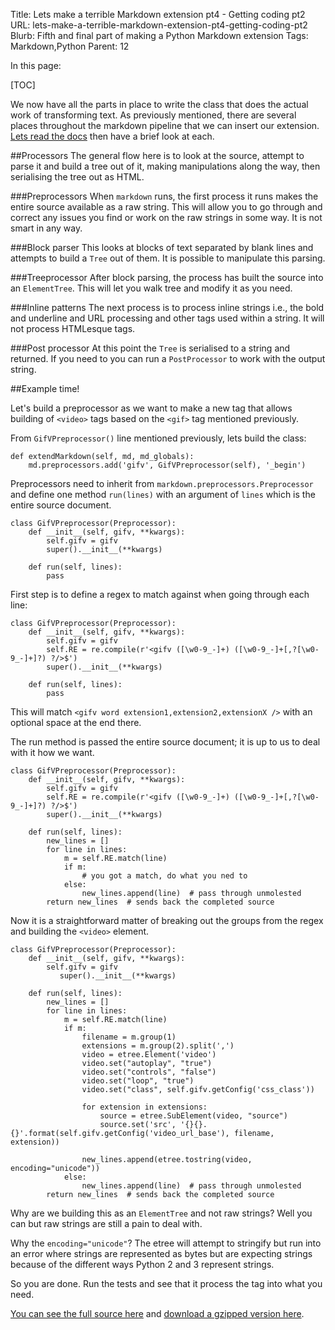 Title: Lets make a terrible Markdown extension pt4 - Getting coding pt2
URL: lets-make-a-terrible-markdown-extension-pt4-getting-coding-pt2
Blurb: Fifth and final part of making a Python Markdown extension
Tags: Markdown,Python
Parent: 12

In this page:

[TOC]

We now have all the parts in place to write the class that does the actual work of transforming text. As previously mentioned, there are several places throughout the markdown pipeline that we can insert our extension. [Lets read the docs](https://pythonhosted.org/Markdown/extensions/api.html) then have a brief look at each.

##Processors
The general flow here is to look at the source, attempt to parse it and build a tree out of it, making manipulations along the way, then serialising the tree out as HTML.

###Preprocessors
When `markdown` runs, the first process it runs makes the entire source available as a raw string. This will allow you to go through and correct any issues you find or work on the raw strings in some way. It is not smart in any way.

###Block parser
This looks at blocks of text separated by blank lines and attempts to build a `Tree` out of them. It is possible to manipulate this parsing.

###Treeprocessor
After block parsing, the process has built the source into an `ElementTree`. This will let you walk tree and modify it as you need.

###Inline patterns
The next process is to process inline strings i.e., the bold and underline and URL processing and other tags used within a string. It will not process HTMLesque tags.

###Post processor
At this point the `Tree` is serialised to a string and returned. If you need to you can run a `PostProcessor` to work with the output string.

##Example time!

Let's build a preprocessor as we want to make a new tag that allows building of `<video>` tags based on the `<gif>` tag mentioned previously.

From `GifVPreprocessor()` line mentioned previously, lets build the class:

~~~{.python hl_lines="2"}
def extendMarkdown(self, md, md_globals):
    md.preprocessors.add('gifv', GifVPreprocessor(self), '_begin')
~~~

Preprocessors need to inherit from `markdown.preprocessors.Preprocessor` and define one method `run(lines)` with an argument of `lines` which is the entire source document.

~~~{.python hl_lines="6"}
class GifVPreprocessor(Preprocessor):
    def __init__(self, gifv, **kwargs):
        self.gifv = gifv
        super().__init__(**kwargs)

    def run(self, lines):
        pass
~~~

First step is to define a regex to match against when going through each line:

~~~{.python hl_lines="4"}
class GifVPreprocessor(Preprocessor):
    def __init__(self, gifv, **kwargs):
        self.gifv = gifv
        self.RE = re.compile(r'<gifv ([\w0-9_-]+) ([\w0-9_-]+[,?[\w0-9_-]+]?) ?/>$')
        super().__init__(**kwargs)

    def run(self, lines):
        pass
~~~

This will match `<gifv word extension1,extension2,extensionX />` with an optional space at the end there.

The run method is passed the entire source document; it is up to us to deal with it how we want.

~~~{.python hl_lines="9 11"}
class GifVPreprocessor(Preprocessor):
    def __init__(self, gifv, **kwargs):
        self.gifv = gifv
        self.RE = re.compile(r'<gifv ([\w0-9_-]+) ([\w0-9_-]+[,?[\w0-9_-]+]?) ?/>$')
        super().__init__(**kwargs)

    def run(self, lines):
        new_lines = []
        for line in lines:
            m = self.RE.match(line)
            if m:
                # you got a match, do what you ned to
            else:
                new_lines.append(line)  # pass through unmolested
        return new_lines  # sends back the completed source
~~~

Now it is a straightforward matter of breaking out the groups from the regex and building the `<video>` element.
 
~~~{.python}
class GifVPreprocessor(Preprocessor):
    def __init__(self, gifv, **kwargs):
        self.gifv = gifv
           super().__init__(**kwargs)

    def run(self, lines):
        new_lines = []
        for line in lines:
            m = self.RE.match(line)
            if m:
                filename = m.group(1)
                extensions = m.group(2).split(',')
                video = etree.Element('video')
                video.set("autoplay", "true")
                video.set("controls", "false")
                video.set("loop", "true")
                video.set("class", self.gifv.getConfig('css_class'))

                for extension in extensions:
                    source = etree.SubElement(video, "source")
                    source.set('src', '{}{}.{}'.format(self.gifv.getConfig('video_url_base'), filename, extension))

                new_lines.append(etree.tostring(video, encoding="unicode"))
            else:
                new_lines.append(line)  # pass through unmolested
        return new_lines  # sends back the completed source
~~~

Why are we building this as an `ElementTree` and not raw strings? Well you can but raw strings are still a pain to deal with.

Why the `encoding="unicode"`? The etree will attempt to stringify but run into an error where strings are represented as bytes but are expecting strings because of the different ways Python 2 and 3 represent strings.

So you are done. Run the tests and see that it process the tag into what you need.
 
[You can see the full source here](https://assets.themetacity.com/code/theMetaCityMarkdown) and [download a gzipped version here](https://assets.themetacity.com/code/theMetaCityMarkdown.tar.gz).